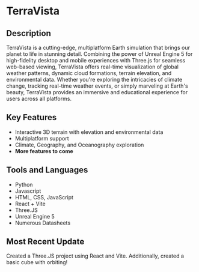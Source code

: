 # TerraVista

## Description
TerraVista is a cutting-edge, multiplatform Earth simulation that brings our planet to life in stunning detail. Combining the power of Unreal Engine 5 for high-fidelity desktop and mobile experiences with Three.js for seamless web-based viewing, TerraVista offers real-time visualization of global weather patterns, dynamic cloud formations, terrain elevation, and environmental data. Whether you're exploring the intricacies of climate change, tracking real-time weather events, or simply marveling at Earth's beauty, TerraVista provides an immersive and educational experience for users across all platforms.

## Key Features
* Interactive 3D terrain with elevation and environmental data
* Multiplatform support
* Climate, Geography, and Oceanography exploration
* **More features to come**

## Tools and Languages
* Python
* Javascript
* HTML, CSS, JavaScript
* React + Vite
* Three.JS
* Unreal Engine 5
* Numerous Datasheets

## Most Recent Update
Created a Three.JS project using React and Vite. Additionally, created a basic cube with orbiting!
